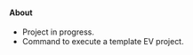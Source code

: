 #### About

- Project in progress.
- Command to execute a template EV project.
```>> autoblkEvStart %simulate in matlab
```